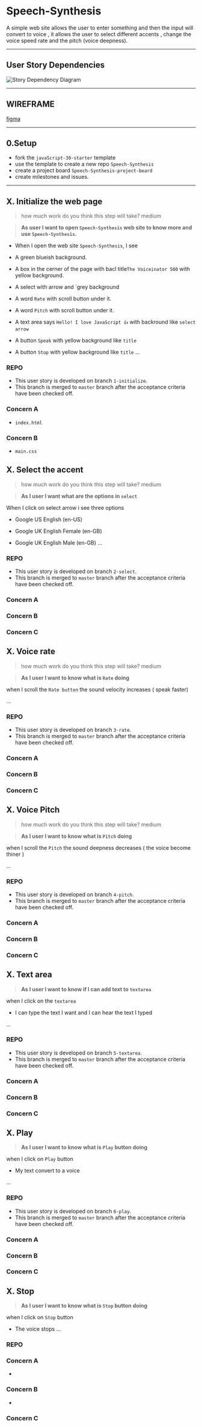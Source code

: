 # Speech-Synthesis

A simple web site allows the user to enter something and then the input will convert to voice , it allows the user to select different accents , change the voice speed rate and the pitch (voice deepness).

---

## User Story Dependencies

![Story Dependency Diagram](../img/userStories.png)

---

## WIREFRAME

[figma](https://www.figma.com/file/owY0cg1h7wvCDMOsYIEtBE/CSS-Variables?node-id=2%3A2)

---

## 0.Setup

- fork the `javaScript-30-starter` template 
- use the template to create a new repo `Speech-Synthesis`
- create a project board `Speech-Synthesis-project-board`
- create milestones and issues.

---

## X. Initialize the web page 

> how much work do you think this step will take?  medium

> **As user I want to open `Speech-Synthesis` web site to know more and use `Speech-Synthesis`.**

- When I open the web site `Speech-Synthesis`, I see 

- A green blueish background.

- A box in the cerner of the page with bacl title`The Voiceinator 500`
with yellow background.
- A select with arrow and `grey background 

- A word `Rate` with scroll button under it. 
- A word `Pitch` with scroll button under it. 
- A text area says `Hello! I love JavaScript 👍` with backround like `select arrow`

- A button `Speak` with yellow background like `title`
- A button `Stop` with yellow background like `title`
...

### REPO

- This user story is developed on branch `1-initialize`.
- This branch is merged to `master` branch after the acceptance criteria have been checked off.

### Concern A

- `index.html`

### Concern B

- `main.css`

## X. Select the accent 

> how much work do you think this step will take?  medium

> **As I user I want what are the options in `select`**

 When I click on select arrow i see three options 

 - Google US English  (en-US)

 - Google UK English Female (en-GB)

 - Google UK English Male (en-GB)
...

### REPO

- This user story is developed on branch `2-select`.
- This branch is merged to `master` branch after the acceptance criteria have been checked off.

### Concern A



### Concern B



### Concern C

## X. Voice rate 

> how much work do you think this step will take?  medium


> **As I user I want to know what is `Rate` doing**

when I scroll the `Rate button` the sound velocity increases ( speak faster)

...

### REPO

- This user story is developed on branch `3-rate`.
- This branch is merged to `master` branch after the acceptance criteria have been checked off.

### Concern A


### Concern B


### Concern C

## X. Voice Pitch

> how much work do you think this step will take?  medium

> **As I user I want to know what is `Pitch` doing**

when I scroll the `Pitch` the sound deepness  decreases  ( the voice become thiner )

...

### REPO

- This user story is developed on branch `4-pitch`.
- This branch is merged to `master` branch after the acceptance criteria have been checked off.

### Concern A


### Concern B



### Concern C

## X. Text area

> **As I user I want to know if I can add text to  `textarea`**

when I click on the `textarea` 

- I can type the text I want and I can hear the text I typed

...

### REPO

- This user story is developed on branch `5-textarea`.
- This branch is merged to `master` branch after the acceptance criteria have been checked off.

### Concern A


### Concern B



### Concern C


## X. Play

> **As I user I want to know what is `Play` button doing**

when I click on  `Play` button 

- My text convert  to a voice 

...

### REPO

- This user story is developed on branch `6-play`.
- This branch is merged to `master` branch after the acceptance criteria have been checked off.

### Concern A



### Concern B



### Concern C


## X. Stop


> **As I user I want to know what is `Stop` button doing**

when I click on  `Stop` button 

- The voice stops 
...

### REPO



### Concern A

- 

### Concern B

- 

### Concern C
